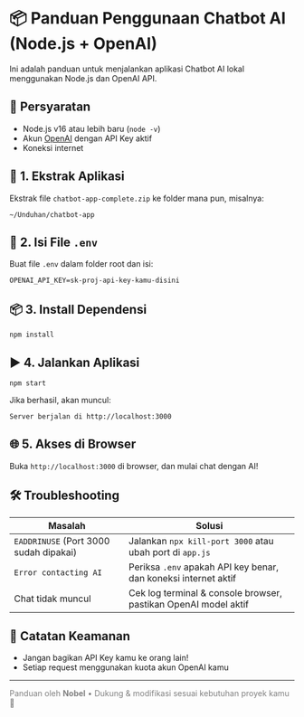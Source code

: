<!DOCTYPE html>
<html lang="id">
<head>
  <meta charset="UTF-8" />
  <meta name="viewport" content="width=device-width, initial-scale=1.0"/>

</head>
<body>

  <h1>📦 Panduan Penggunaan Chatbot AI (Node.js + OpenAI)</h1>

  <p>Ini adalah panduan untuk menjalankan aplikasi Chatbot AI lokal menggunakan Node.js dan OpenAI API.</p>

  <h2>🧾 Persyaratan</h2>
  <ul>
    <li>Node.js v16 atau lebih baru (<code>node -v</code>)</li>
    <li>Akun <a href="https://platform.openai.com" target="_blank">OpenAI</a> dengan API Key aktif</li>
    <li>Koneksi internet</li>
  </ul>

  <h2>📁 1. Ekstrak Aplikasi</h2>
  <p>Ekstrak file <code>chatbot-app-complete.zip</code> ke folder mana pun, misalnya:</p>
  <pre><code>~/Unduhan/chatbot-app</code></pre>

  <h2>📂 2. Isi File <code>.env</code></h2>
  <p>Buat file <code>.env</code> dalam folder root dan isi:</p>
  <pre><code>OPENAI_API_KEY=sk-proj-api-key-kamu-disini</code></pre>

  <h2>📦 3. Install Dependensi</h2>
  <pre><code>npm install</code></pre>

  <h2>▶️ 4. Jalankan Aplikasi</h2>
  <pre><code>npm start</code></pre>
  <p>Jika berhasil, akan muncul:</p>
  <pre><code>Server berjalan di http://localhost:3000</code></pre>

  <h2>🌐 5. Akses di Browser</h2>
  <p>Buka <code>http://localhost:3000</code> di browser, dan mulai chat dengan AI!</p>

  <h2>🛠 Troubleshooting</h2>
  <table>
    <thead>
      <tr>
        <th>Masalah</th>
        <th>Solusi</th>
      </tr>
    </thead>
    <tbody>
      <tr>
        <td><code>EADDRINUSE</code> (Port 3000 sudah dipakai)</td>
        <td>Jalankan <code>npx kill-port 3000</code> atau ubah port di <code>app.js</code></td>
      </tr>
      <tr>
        <td><code>Error contacting AI</code></td>
        <td>Periksa <code>.env</code> apakah API key benar, dan koneksi internet aktif</td>
      </tr>
      <tr>
        <td>Chat tidak muncul</td>
        <td>Cek log terminal & console browser, pastikan OpenAI model aktif</td>
      </tr>
    </tbody>
  </table>

  <h2>🔐 Catatan Keamanan</h2>
  <ul>
    <li>Jangan bagikan API Key kamu ke orang lain!</li>
    <li>Setiap request menggunakan kuota akun OpenAI kamu</li>
  </ul>

  <hr>
  <p style="font-size: 14px; color: gray;">
    Panduan oleh <strong>Nobel</strong> • Dukung & modifikasi sesuai kebutuhan proyek kamu 🚀
  </p>

</body>
</html>
